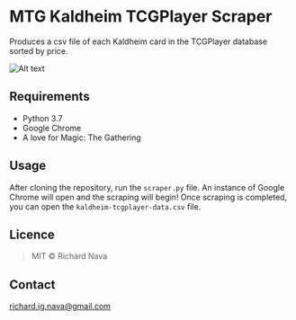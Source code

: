 # MTG Kaldheim TCGPlayer Scraper 

Produces a csv file of each Kaldheim card in the TCGPlayer database sorted by price.

![Alt text](https://www.dailyesports.gg/wp-content/uploads/2020/12/MTG_Kaldheimfeature.jpg "Kaldheim img")

## Requirements
- Python 3.7
- Google Chrome
- A love for Magic: The Gathering

## Usage

After cloning the repository, run the `scraper.py` file. An instance of Google Chrome will open and the scraping will begin! Once scraping is completed, you can open
the `kaldheim-tcgplayer-data.csv` file. 

## Licence 

> MIT &copy; Richard Nava

## Contact

richard.ig.nava@gmail.com




